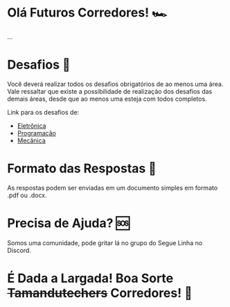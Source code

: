 # Olá Futuros Corredores! 🏎

...

# Desafios 🦾

Você deverá realizar todos os desafios obrigatórios de ao menos uma área. Vale ressaltar que existe a possibilidade de realização dos desafios das demais áreas, desde que ao menos uma esteja com todos completos.

Link para os desafios de:
- [Eletrônica](Electronics/README.md)
- [Programação](Programming/README.md)
- [Mecânica](Mechanics/README.md)

# Formato das Respostas 📝

As respostas podem ser enviadas em um documento simples em formato .pdf ou .docx.


# Precisa de Ajuda? 🆘

Somos uma comunidade, pode gritar lá no grupo do Segue Linha no Discord.


# É Dada a Largada! Boa Sorte ~~Tamandutechers~~ Corredores! 🏁
